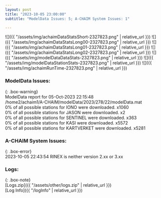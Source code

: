 ```yaml
---
layout: post
title: "2023-10-05 23:00:00"
subtitle: "ModelData Issues: 5; A-CHAIM System Issues: 1"

---
```


![]({{ "/assets/img/achaimDataStatsShort-2327823.png" | relative_url }})
![]({{ "/assets/img/achaimDataStatsLong00-2327823.png" | relative_url }})
![]({{ "/assets/img/achaimDataStatsLong01-2327823.png" | relative_url }})
![]({{ "/assets/img/achaimDataStatsLong02-2327823.png" | relative_url }})
![]({{ "/assets/img/modelDataDataStats-2327823.png" | relative_url }})
![]({{ "/assets/img/modelDataStationStats-2327823.png" | relative_url }})
![]({{ "/assets/img/achaimRunTime-2327823.png" | relative_url }})


### ModelData Issues:  
  
{: .box-warning}  
 ModelData report for 05-Oct-2023 22:15:48   
 /home2/achaim1/A-CHAIM/modelData/2023/278/22/modelData.mat   
 0% of all possible stations for IONO were downloaded. x1060   
 0% of all possible stations for JASON were downloaded. x2   
 0% of all possible stations for SENTINEL were downloaded. x363   
 0% of all possible stations for KASI were downloaded. x5572   
 0% of all possible stations for KARTVERKET were downloaded. x5281   
  
### A-CHAIM System Issues:  
  
{: .box-error}  
2023-10-05 22:43:54 RINEX is neither version 2.xx or 3.xx  

### Logs:  
  
{: .box-note}  
[Logs.zip]({{ "/assets/other/logs.zip" | relative_url }})  
[Log Info]({{ "/logInfo" | relative_url }})  
